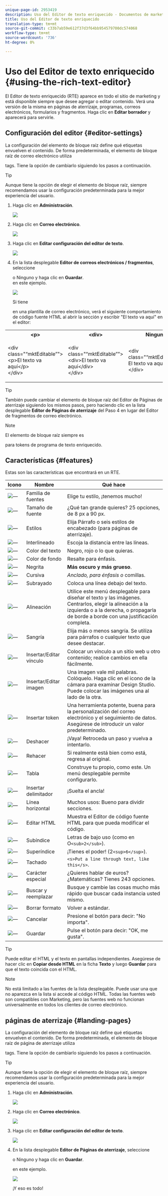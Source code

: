 ```yaml
---
unique-page-id: 2953419
description: Uso del Editor de texto enriquecido - Documentos de marketing - Documentación del producto
title: Uso del Editor de texto enriquecido
translation-type: tm+mt
source-git-commit: c33b7ab59e612f37d3f64bb954579700dc574068
workflow-type: tm+mt
source-wordcount: '736'
ht-degree: 0%

---
```



# Uso del Editor de texto enriquecido {#using-the-rich-text-editor}

El Editor de texto enriquecido (RTE) aparece en todo el sitio de marketing y está disponible siempre que desee agregar o editar contenido. Verá una versión de la misma en páginas de aterrizaje, programas, correos electrónicos, formularios y fragmentos. Haga clic en **Editar borrador** y aparecerá para servirle.

## Configuración del editor {#editor-settings}

La configuración del elemento de bloque raíz define qué etiquetas envuelven el contenido. De forma predeterminada, el elemento de bloque raíz de correo electrónico utiliza <p> tags. Tiene la opción de cambiarlo siguiendo los pasos a continuación.

>[!TIP]
>
>Aunque tiene la opción de elegir el elemento de bloque raíz, siempre recomendamos usar la configuración predeterminada para la mejor experiencia del usuario.

1. Haga clic en **Administración**.

   ![](assets/one.png)

1. Haga clic en **Correo electrónico**.

   ![](assets/two.png)

1. Haga clic en **Editar configuración del editor de texto**.

   ![](assets/three.png)

1. En la lista desplegable **Editor de correos electrónicos / fragmentos**, seleccione <div> o Ninguno y haga clic en **Guardar**. <div> en este ejemplo.

   ![](assets/four.png)

   Si tiene <div class="&ldquo;mktEditable&rdquo;"></div> en una plantilla de correo electrónico, verá el siguiente comportamiento de código fuente HTML al abrir la sección y escribir &quot;El texto va aquí&quot; en el editor:

<table> 
 <tbody> 
  <tr> 
   <th>&lt;p&gt;</th> 
   <th>&lt;div&gt;</th> 
   <th>Ninguno</th> 
  </tr> 
  <tr> 
   <td><p>&lt;div class="“mktEditable”"&gt;<br>&lt;p&gt;El texto va aquí&lt;/p&gt;<br>&lt;/div&gt;</p></td> 
   <td><p>&lt;div class="“mktEditable”"&gt;<br>&lt;div&gt;El texto va aquí&lt;/div&gt;<br>&lt;/div&gt;</p></td> 
   <td><p>&lt;div class="“mktEditable”"&gt;<br>El texto va aquí<br>&lt;/div&gt;</p></td> 
  </tr> 
 </tbody> 
</table>

>[!TIP]
>
>También puede cambiar el elemento de bloque raíz del Editor de Páginas de aterrizaje siguiendo los mismos pasos, pero haciendo clic en la lista desplegable **Editor de Páginas de aterrizaje** del Paso 4 en lugar del Editor de fragmentos de correo electrónico.

>[!NOTE]
>
>El elemento de bloque raíz siempre es <p> para tokens de programa de texto enriquecido.

## Características {#features}

Estas son las características que encontrará en un RTE.

| Icono | Nombre | Qué hace |
|---|---|---|
| ![—](assets/image2015-7-9-10-3a23-3a24.png) | Familia de fuentes | Elige tu estilo, ¡tenemos mucho! |
| ![—](assets/image2015-7-9-10-3a22-3a11.png) | Tamaño de fuente | ¿Qué tan grande quieres? 25 opciones, de 8 px a 90 px. |
| ![—](assets/image2015-7-9-10-3a59-3a4.png) | Estilos | Elija Párrafo o seis estilos de encabezado (para páginas de aterrizaje). |
| ![—](assets/image2015-7-9-10-3a20-3a1.png) | Interlineado | Escoja la distancia entre las líneas. |
| ![—](assets/image2015-7-9-10-3a25-3a52.png) | Color del texto | Negro, rojo o lo que quieras. |
| ![—](assets/image2015-7-9-10-3a24-3a38.png) | Color de fondo | Resalte para énfasis. |
| ![—](assets/image2015-7-9-10-3a28-3a4.png) | Negrita | **Más oscuro y más grueso**. |
| ![—](assets/image2015-7-9-10-3a29-3a1.png) | Cursiva | *Anclado, para énfasis o* comillas. |
| ![—](assets/image2015-7-9-10-3a30-3a56.png) | Subrayado | Coloca una línea debajo del texto. |
| ![—](assets/image2015-7-9-10-3a31-3a57.png) | Alineación | Utilice este menú desplegable para diseñar el texto y las imágenes. Centrarlos, elegir la alineación a la izquierda o a la derecha, o propagarla de borde a borde con una justificación completa. |  | ![—](assets/image2015-7-9-10-3a32-3a47.png) | Lista | Elija viñetas o números en la lista desplegable. Las viñetas son buenas con listas y números con pasos. |
| ![—](assets/image2015-7-9-10-3a38-3a0.png) | Sangría | Elija más o menos sangría. Se utiliza para párrafos o cualquier texto que desee destacar. |
| ![—](assets/image2015-7-9-10-3a38-3a58.png) | Insertar/Editar vínculo | Colocar un vínculo a un sitio web u otro contenido; realice cambios en ella fácilmente. |
| ![—](assets/image2015-7-9-10-3a39-3a42.png) | Insertar/Editar imagen | Una imagen vale mil palabras. Colóquelo. Haga clic en el icono de la cámara para examinar Design Studio. Puede colocar las imágenes una al lado de la otra. |
| ![—](assets/image2015-7-9-10-3a40-3a36.png) | Insertar token | Una herramienta potente, buena para la personalización del correo electrónico y el seguimiento de datos. Asegúrese de introducir un valor predeterminado. |
| ![—](assets/image2015-7-9-10-3a41-3a21.png) | Deshacer | ¡Vaya! Retroceda un paso y vuelva a intentarlo. |
| ![—](assets/image2015-7-9-10-3a42-3a13.png) | Rehacer | Si realmente está bien como está, regresa al original. |
| ![—](assets/image2015-7-9-10-3a43-3a29.png) | Tabla | Construye tu propio, como este. Un menú desplegable permite configurarlo. |
| ![—](assets/image2015-7-9-10-3a45-3a1.png) | Insertar delimitador | ¡Suelta el ancla! |
| ![—](assets/image2015-7-9-10-3a45-3a48.png) | Línea horizontal | Muchos usos: Bueno para dividir secciones. |
| ![—](assets/image2015-10-6-12-3a12-3a17.png) | Editar HTML | Muestra el Editor de código fuente HTML para que pueda modificar el código. |
| ![—](assets/image2015-7-9-10-3a47-3a36.png) | Subíndice | Letras de bajo uso (como en O`<sub>2</sub>`). |
| ![—](assets/image2015-7-9-10-3a48-3a35.png) | Superíndice | ¡Tienes el poder! (2`<sup>6</sup>`). |
| ![—](assets/image2015-7-9-10-3a49-3a31.png) | Tachado | `<s>Put a line through text, like this</s>`. |
| ![—](assets/image2015-7-9-10-3a50-3a11.png) | Carácter especial | ¿Quieres hablar de euros? ¿Matemáticas? Tienes 243 opciones. |
| ![—](assets/image2015-7-9-10-3a52-3a26.png) | Buscar y reemplazar | Busque y cambie las cosas mucho más rápido que buscar cada instancia usted mismo. |
| ![—](assets/image2015-7-9-10-3a53-3a37.png) | Borrar formato | Volver a estándar. |
| ![—](assets/image2015-7-9-10-3a55-3a2.png) | Cancelar | Presione el botón para decir: &quot;No importa&quot;. |
| ![—](assets/image2015-7-9-10-3a56-3a2.png) | Guardar | Pulse el botón para decir: &quot;OK, me gusta&quot;. |

>[!TIP]
>
>Puede editar el HTML y el texto en pantallas independientes. Asegúrese de hacer clic en **Copiar desde HTML** en la ficha **Texto** y luego **Guardar** para que el texto coincida con el HTML.

>[!NOTE]
>
>No está limitado a las fuentes de la lista desplegable. Puede usar una que no aparezca en la lista si accede al código HTML. Todas las fuentes web son compatibles con Marketing, pero las fuentes web no funcionan universalmente en todos los clientes de correo electrónico.

## páginas de aterrizaje {#landing-pages}

La configuración del elemento de bloque raíz define qué etiquetas envuelven el contenido. De forma predeterminada, el elemento de bloque raíz de página de aterrizaje utiliza <div> tags. Tiene la opción de cambiarlo siguiendo los pasos a continuación.

>[!TIP]
>
>Aunque tiene la opción de elegir el elemento de bloque raíz, siempre recomendamos usar la configuración predeterminada para la mejor experiencia del usuario.

1. Haga clic en **Administración**.

   ![](assets/one.png)

1. Haga clic en **Correo electrónico**.

   ![](assets/two.png)

1. Haga clic en **Editar configuración del editor de texto**.

   ![](assets/three.png)

1. En la lista desplegable **Editor de Páginas de aterrizaje**, seleccione <p> o Ninguno y haga clic en **Guardar**. <p> en este ejemplo.

   ![](assets/five.png)

   ¡Y eso es todo!

